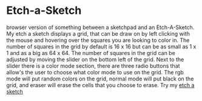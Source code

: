 # Etch-a-Sketch
browser version of something between a sketchpad and an Etch-A-Sketch.
My etch a sketch displays a grid, that can be draw on by left clicking with the mouse and 
hovering over the squares you are looking to color in. The number of squares in the grid by default is 16 x 16
but can be as small as 1 x 1 and as a big as 64 x 64. The number of squares in the grid can be adjusted by moving the slider on the bottom left of the grid. Next to the slider there is a color mode section, there are three radio buttons that allow's the user to choose what color mode to use on the grid. The rgb mode will put random colors on the grid, normal mode will put black on the grid, and eraser will erase the cells that you choose to erase. Try my [etch a sketch](https://wilberc1219.github.io/Etch-a-Sketch/)